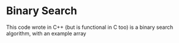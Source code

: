 # Binary Search

This code wrote in C++ (but is functional in C too) is a binary search algorithm, with an example array
